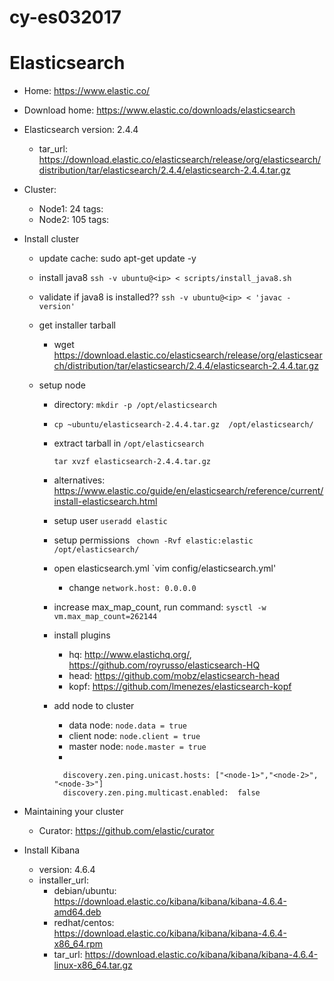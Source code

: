 # cy-es032017


# Elasticsearch
  - Home: https://www.elastic.co/
  - Download home: https://www.elastic.co/downloads/elasticsearch
  - Elasticsearch version: 2.4.4
    - tar_url: https://download.elastic.co/elasticsearch/release/org/elasticsearch/distribution/tar/elasticsearch/2.4.4/elasticsearch-2.4.4.tar.gz

  - Cluster:
    - Node1: 24
      tags:
    - Node2: 105
      tags:

  - Install cluster
    - update cache: sudo apt-get update -y
    - install java8
      `ssh -v ubuntu@<ip> < scripts/install_java8.sh`
    - validate if java8 is installed??
        `ssh -v ubuntu@<ip> < 'javac -version'`
    - get installer tarball
      - wget https://download.elastic.co/elasticsearch/release/org/elasticsearch/distribution/tar/elasticsearch/2.4.4/elasticsearch-2.4.4.tar.gz

    - setup node
      - directory: `mkdir -p /opt/elasticsearch`
      - `cp ~ubuntu/elasticsearch-2.4.4.tar.gz  /opt/elasticsearch/`
      - extract tarball in `/opt/elasticsearch`
        ```
        tar xvzf elasticsearch-2.4.4.tar.gz
        ```
      - alternatives: https://www.elastic.co/guide/en/elasticsearch/reference/current/install-elasticsearch.html
      - setup user `useradd elastic`
      - setup permissions ` chown -Rvf elastic:elastic /opt/elasticsearch/`
      - open elasticsearch.yml `vim config/elasticsearch.yml'
        - change `network.host: 0.0.0.0`

      - increase max_map_count, run command: `sysctl -w vm.max_map_count=262144`

      - install plugins
        - hq: http://www.elastichq.org/, https://github.com/royrusso/elasticsearch-HQ
        - head: https://github.com/mobz/elasticsearch-head
        - kopf: https://github.com/lmenezes/elasticsearch-kopf

      - add node to cluster
        - data node:   `node.data = true`
        - client node: `node.client = true`
        - master node: `node.master = true`
        - 
        ```
          discovery.zen.ping.unicast.hosts: ["<node-1>","<node-2>", "<node-3>"]
          discovery.zen.ping.multicast.enabled:  false
        ```

  - Maintaining your cluster
    - Curator: https://github.com/elastic/curator

  - Install Kibana
    - version: 4.6.4
    - installer_url:
      - debian/ubuntu: https://download.elastic.co/kibana/kibana/kibana-4.6.4-amd64.deb
      - redhat/centos: https://download.elastic.co/kibana/kibana/kibana-4.6.4-x86_64.rpm
      - tar_url: https://download.elastic.co/kibana/kibana/kibana-4.6.4-linux-x86_64.tar.gz
      
